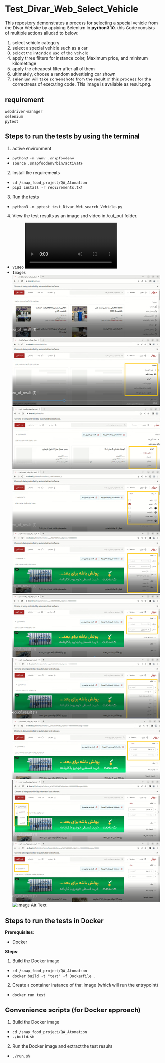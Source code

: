 # Test_Divar_Web_Select_Vehicle

This repository demonstrates a process for selecting a special vehicle from the Divar Website by applying Selenium in **python3.10**.
this Code consists of multiple actions alluded to below:
1) select vehicle category
2) select a special vehicle such as a car
3) select the intended use of the vehicle
4) apply three filters for instance color, Maximum price, and minimum kilometrage
5) apply the cheapest filter after all of them
6) ultimately, choose a random advertising car shown
7) selenium will take screenshots from the result of this process for the correctness of executing code. This image is available as result.png.

## requirement
    webdriver-manager
    selenium 
    pytest
    
## Steps to run the tests by using the terminal 
1) active environment
- `python3 -m venv .snapfoodenv`
- `source .snapfoodenv/bin/activate`
2) Install the requirements
- `cd /snap_food_project/QA_Atomation`
- `pip3 install -r requirements.txt`
3) Run the tests
- `python3 -m pytest test_Divar_Web_search_Vehicle.py`
4) View the test results as an image and video in /out_put folder.
- `Video`
![Watch the video](out_put/video_of_result.webm)
- `Images`
![Image Alt Text](out_put/image_of_process/1.PNG)
![Image Alt Text](out_put/image_of_process/2.PNG)
![Image Alt Text](out_put/image_of_process/3.PNG)
![Image Alt Text](out_put/image_of_process/4.PNG)
![Image Alt Text](out_put/image_of_process/5.PNG)
![Image Alt Text](out_put/image_of_process/6.PNG)
![Image Alt Text](out_put/image_of_process/7.PNG)
![Image Alt Text](out_put/image_of_process/8.PNG)
![Image Alt Text](out_put/image_of_process/9.PNG)
![Image Alt Text](out_put/image_of_process/10.PNG)
![Image Alt Text](out_put/image_of_process/result.png)



## Steps to run the tests in Docker

**Prerequisites**:

- Docker

**Steps**:

1) Build the Docker image
- `cd /snap_food_project/QA_Atomation`
- `docker build -t "test" -f Dockerfile .`
2) Create a container instance of that image (which will run the entrypoint)
- `docker run test`

## Convenience scripts (for Docker approach)

1) Build the Docker image
- `cd /snap_food_project/QA_Atomation`
- `./build.sh`
2) Run the Docker image and extract the test results
- `./run.sh`
